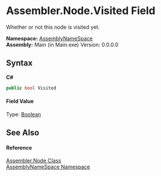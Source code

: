 # Assembler.Node.Visited Field
 

Whether or not this node is visited yet.

**Namespace:**&nbsp;<a href="6bcc80ef-5cfd-db5f-1eb2-7297d1c16397">AssemblyNameSpace</a><br />**Assembly:**&nbsp;Main (in Main.exe) Version: 0.0.0.0

## Syntax

**C#**<br />
``` C#
public bool Visited
```


#### Field Value
Type: <a href="http://msdn2.microsoft.com/en-us/library/a28wyd50" target="_blank">Boolean</a>

## See Also


#### Reference
<a href="832e0431-cd84-4735-6a18-7ba1139e6788">Assembler.Node Class</a><br /><a href="6bcc80ef-5cfd-db5f-1eb2-7297d1c16397">AssemblyNameSpace Namespace</a><br />